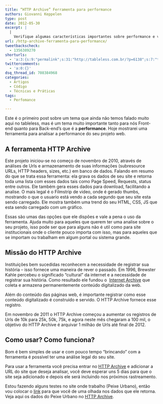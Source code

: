 ```yaml
---
title: “HTTP Archive” Ferramenta para performance
authors: Giovanni Keppelen
type: post
date: 2012-05-30
excerpt: |
  |
    Verifique algumas características importantes sobre performance e velocidade do seu website.
url: /http-archive-ferramenta-para-performance/
tweetbackscheck:
  - 1356389270
shorturls:
  - 'a:3:{s:9:"permalink";s:31:"http://tableless.com.br/?p=6138";s:7:"tinyurl";s:26:"http://tinyurl.com/cybhbw2";s:4:"isgd";s:19:"http://is.gd/bt0iCM";}'
twittercomments:
  - 'a:0:{}'
dsq_thread_id: 708384968
categories:
  - Artigos
  - Código
  - Técnicas e Práticas
tags:
  - Perfomance

---
```

Este é o primeiro post sobre um tema que ainda não temos falado muito aqui no tableless, mas é um tema muito importante tanto para nós Front-end quanto para Back-end&#8217;s que é a **performance**. Hoje mostrarei uma ferramenta para analisar a performance do seu projeto web.

## A ferramenta HTTP Archive

Este projeto iniciou-se no começo de novembro de 2010, através de análises de Urls e armazenamento de suas informações (subresource URLs, HTTP headers, sizes, etc.) em banco de dados. Falando em resumo do que se trata essa ferramenta: ela grava os dados de seu site e retorna toda uma lista com esses dados tais como Page Speed, Requests, status entre outros. Ele também gera esses dados para download, facilitando a analise. O mais legal é o Filmstrip de video, onde é gerado thumbs, mostrando o que o usuario está vendo a cada segundo que seu site esta sendo carregado. Ele mostra também uma trend do seu HTML, CSS, JS que esta sendo carregado com um gráfico.

Essas são umas das opções que ele dispões e vale a pena o uso da ferramenta. Ajuda muito para aqueles que querem ter uma analise sobre o seu projeto, isso pode ser que para alguns não é util como para site institucionais onde o cliente pouco importa com isso, mas para aqueles que se importam ou trabalham em algum portal ou sistema grande.

## Missão do HTTP Archive

Instituições bem sucedidas reconhecem a necessidade de registrar sua história &#8211; isso fornece uma maneira de rever o passado. Em 1996, Brewster Kahle percebeu o significado &#8220;cultural&#8221; da internet e a necessidade de registrar sua história. Como resultado ele fundou o  [Internet Archive][1] que coleta e armazena permanentemente conteúdo digitalizado da web.

Além do conteúdo das páginas web, é importante registrar como esse conteúdo digitalizado é construido e servido. O HTTP Archive fornece esse registro.

Em novembro de 2011 o HTTP Archive começou a aumentar os registros de Urls de 10k para 25k, 50k, 75k, e agora neste mês chegaram a 100 mil, o objetivo do HTTP Archive é arquivar 1 milhão de Urls até final de 2012.

## Como usar? Como funciona?

Bom é bem simples de usar e com pouco tempo &#8220;brincando&#8221; com a ferramenta é possível ter uma análise legal do seu site.

Para usar a ferramenta você precisa entrar no [HTTP Archive][2] e adicionar a URL do site que deseja analisar, você deve esperar uns 5 dias para que o site seja adicionado e depois ele será incluindo nos próximos rastreamento.

Estou fazendo alguns testes no site onde trabalho (Peixe Urbano), então vou colocar o [link][3] para que você de uma olhada nos dados que ele retorna. Veja aqui os dados do Peixe Urbano no [HTTP Archive][3].

 [1]: http://archive.org/
 [2]: http://httparchive.org/addsite.php
 [3]: http://httparchive.org/viewsite.php?pageid=1201519
